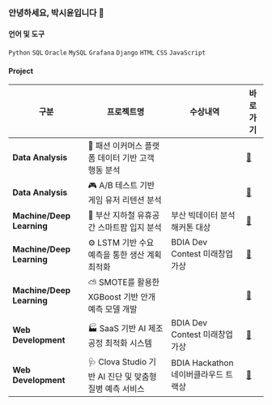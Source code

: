 ### 안녕하세요, 박시윤입니다 👋

#### 언어 및 도구
`Python` `SQL` `Oracle` `MySQL` `Grafana` `Django` `HTML` `CSS` `JavaScript`

#### Project  

| 구분 | 프로젝트명 | 수상내역 | 바로가기 |
|----------|--------------------------------|------------|------------|
| **Data Analysis** | 🛒 패션 이커머스 플랫폼 데이터 기반 고객 행동 분석 |  | [🔗](https://github.com/sparky1543/e-commerce) |
| **Data Analysis** | 🎮 A/B 테스트 기반 게임 유저 리텐션 분석 |  | [🔗](https://github.com/sparky1543/cookiecats-abtest) |
| **Machine/Deep Learning** | 🌾 부산 지하철 유휴공간 스마트팜 입지 분석 | 부산 빅데이터 분석 해커톤 대상 | [🔗](https://github.com/sparky1543/metro-farm) |
| **Machine/Deep Learning** | ⚙️ LSTM 기반 수요 예측을 통한 생산 계획 최적화 | BDIA Dev Contest 미래창업가상 | [🔗](https://github.com/sparky1543/prod-planning) |
| **Machine/Deep Learning** | ⛅ SMOTE를 활용한 XGBoost 기반 안개 예측 모델 개발 |  | [🔗](https://github.com/sparky1543/weather-fog) |
| **Web Development** | 🏭 SaaS 기반 AI 제조 공정 최적화 시스템 | BDIA Dev Contest 미래창업가상 | [🔗](https://github.com/sparky1543/isix-project) |
| **Web Development** | 🩺 Clova Studio 기반 AI 진단 및 맞춤형 질병 예측 서비스 | BDIA Hackathon 네이버클라우드 트랙상 | [🔗](https://github.com/sparky1543/smart-doctor) |

